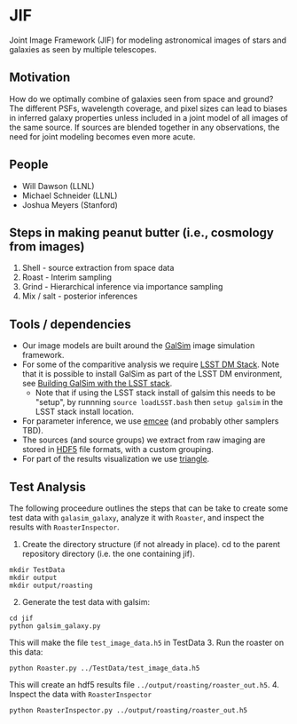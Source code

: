# JIF
Joint Image Framework (JIF) for modeling astronomical images of stars and galaxies as seen by multiple telescopes.

## Motivation

How do we optimally combine of galaxies seen from space and ground? The different PSFs, wavelength coverage, 
and pixel sizes can lead to biases in inferred galaxy properties unless included in a joint model 
of all images of the same source. If sources are blended together in any observations, the need for 
joint modeling becomes even more acute.

## People

- Will Dawson (LLNL)
- Michael Schneider (LLNL)
- Joshua Meyers (Stanford)

## Steps in making peanut butter (i.e., cosmology from images)

1. Shell - source extraction from space data
2. Roast - Interim sampling
3. Grind - Hierarchical inference via importance sampling
4. Mix / salt - posterior inferences

## Tools / dependencies

- Our image models are built around the [GalSim](https://github.com/GalSim-developers/GalSim/wiki) image simulation framework.
- For some of the comparitive analysis we require [LSST DM Stack](https://confluence.lsstcorp.org/display/LSWUG/LSST+Software+User+Guide). Note that it is possible to install GalSim as part of the LSST DM environment, see [Building GalSim with the LSST stack](https://github.com/GalSim-developers/GalSim/wiki/Building-GalSim-with-the-LSST-stack).
  - Note that if using the LSST stack install of galsim this needs to be "setup", by runnning `source loadLSST.bash` then `setup galsim` in the LSST stack install location.  
- For parameter inference, we use [emcee](http://dan.iel.fm/emcee/current/) (and probably other samplers TBD).
- The sources (and source groups) we extract from raw imaging are stored in [HDF5](http://www.hdfgroup.org/HDF5/) file formats, with a custom grouping.
- For part of the results visualization we use [triangle](https://github.com/dfm/triangle.py).
 
## Test Analysis

The following proceedure outlines the steps that can be take to create some test data with `galasim_galaxy`, analyze it with `Roaster`, and inspect the results with `RoasterInspector`.

1. Create the directory structure (if not already in place). cd to the parent repository directory (i.e. the one containing jif).
  
  ```
  mkdir TestData
  mkdir output
  mkdir output/roasting
  ```
2. Generate the test data with galsim:
  
  ```
  cd jif
  python galsim_galaxy.py
  ```
  This will make the file `test_image_data.h5` in TestData
3. Run the roaster on this data:
  
  ```
  python Roaster.py ../TestData/test_image_data.h5
  ```
  This will create an hdf5 results file `../output/roasting/roaster_out.h5`.
4. Inspect the data with `RoasterInspector` 
  
  ```
  python RoasterInspector.py ../output/roasting/roaster_out.h5
  ```
